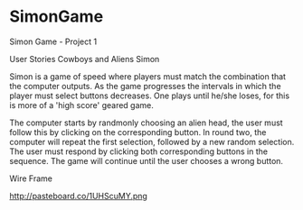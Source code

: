 # SimonGame
Simon Game - Project 1

User Stories
Cowboys and Aliens Simon

Simon is a game of speed where players must match the combination that the computer outputs. As the game progresses the intervals in which the player must select buttons decreases. One plays until he/she loses, for this is more of a 'high score' geared game. 

The computer starts by randmonly choosing an alien head, the user must follow this by clicking on the corresponding button. In round two, the computer will repeat the first selection, followed by a new random selection. The user must respond by clicking both corresponding buttons in the sequence. The game will continue until the user chooses a wrong button.

Wire Frame

http://pasteboard.co/1UHScuMY.png

